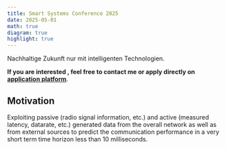 ```yaml
---
title: Smart Systems Conference 2025
date: 2025-05-01
math: true
diagram: true
highlight: true
---
```


Nachhaltige Zukunft nur mit intelligenten Technologien. 

**If you are interested , feel free to contact me or apply directly on [application platform](https://www.bosch.de/karriere/job/REF163207T-praktikum-im-bereich-kuenstliche-intelligenz-in-kommunikationssystemen-4g-5g-und-wifi)**.

## Motivation

Exploiting passive (radio signal information, etc.) and active (measured latency, datarate, etc.) generated data from the overall network as well as from external sources to predict the communication performance in a very short term time horizon less than 10 milliseconds. 
